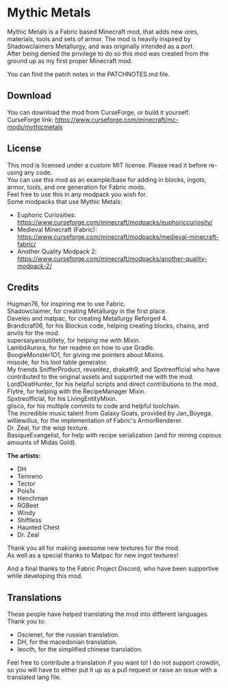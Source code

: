 # Mythic Metals

Mythic Metals is a Fabric based Minecraft mod, that adds new ores, materials, tools and sets of armor. 
The mod is heavily inspired by Shadowclaimers Metallurgy, and was originally intended as a port.  
After being denied the privilege to do so this mod was created from the ground up as my first proper Minecraft mod.

You can find the patch notes in the PATCHNOTES.md file.

## Download

You can download the mod from CurseForge, or build it yourself.  
CurseForge link:
https://www.curseforge.com/minecraft/mc-mods/mythicmetals

## License

This mod is licensed under a custom MIT license. Please read it before re-using any code.  
You can use this mod as an example/base for adding in blocks, ingots, armor, tools, and ore generation for Fabric mods.  
Feel free to use this in any modpack you wish for.  
Some modpacks that use Mythic Metals:  
* Euphoric Curiosities: https://www.curseforge.com/minecraft/modpacks/euphoriccuriosity/  
* Medieval Minecraft (Fabric): https://www.curseforge.com/minecraft/modpacks/medieval-minecraft-fabric/  
* Another Quality Modpack 2: https://www.curseforge.com/minecraft/modpacks/another-quality-modpack-2/

## Credits

Hugman76, for inspiring me to use Fabric.  
Shadowclaimer, for creating Metallurgy in the first place.  
Daveleo and matpac, for creating Metallurgy Reforged 4.  
Brandcraf06, for his Blockus code, helping creating blocks, chains, and anvils for the mod.  
supersaiyansubtlety, for helping me with Mixin.  
LambdAurora, for her readme on how to use Gradle.  
BoogieMonster1O1, for giving me pointers about Mixins.  
misode, for his loot table generator.  
My friends SnifferProduct, revanitez, drakath9, and Spxtreofficial who have contributed to the original assets and supported me with the mod.  
LordDeatHunter, for his helpful scripts and direct contributions to the mod.  
Flytre, for helping with the RecipeManager Mixin.  
Spxtreofficial, for his LivingEntityMixin.  
glisco, for his multiple commits to code and helpful toolchain.  
The incredible music talent from Galaxy Goats, provided by Jan_Boyega.  
williewillus, for the implementation of Fabric's ArmorRenderer.  
Dr. Zeal, for the wisp texture.  
BasiqueEvangelist, for help with recipe serialization (and for mining copious amounts of Midas Gold).  

**The artists:**  
* DH 
* Temreno 
* Tector 
* Pois1x 
* Henchman 
* RGBeet 
* Windy 
* Shiftless 
* Haunted Chest
* Dr. Zeal

Thank you all for making awesome new textures for the mod.  
As well as a special thanks to Matpac for new ingot textures!  
  
And a final thanks to the Fabric Project Discord, who have been supportive while developing this mod.  

## Translations  
These people have helped translating the mod into different languages. Thank you to:  

* Oscienet, for the russian translation.  
* DH, for the macedonian translation.  
* leocth, for the simplified chinese translation.  

Feel free to contribute a translation if you want to! I do not support crowdin, so you will have to either put it up as a pull request or raise an issue with a translated lang file.